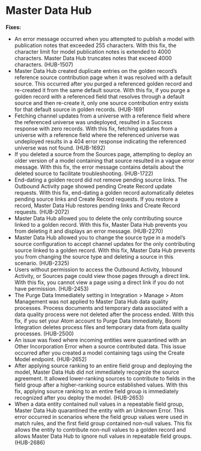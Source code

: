 # Master Data Hub

<head>
  <meta name="guidename" content="Release Notes"/>
  <meta name="context" content="GUID-9fbbf6c3-d126-4007-86ec-edfc639cce77"/>
</head>



**Fixes:**

-   An error message occurred when you attempted to publish a model with publication notes that exceeded 255 characters. With this fix, the character limit for model publication notes is extended to 4000 characters. Master Data Hub truncates notes that exceed 4000 characters. \(HUB-1507\)
-   Master Data Hub created duplicate entries on the golden record’s reference source contribution page when it was resolved with a default source. This occurred after you purged a referenced golden record and re-created it from the same default source. With this fix, if you purge a golden record with a referenced field that resolves through a default source and then re-create it, only one source contribution entry exists for that default source in golden records. \(HUB-1691
-   Fetching channel updates from a universe with a reference field where the referenced universe was undeployed, resulted in a Success response with zero records. With this fix, fetching updates from a universe with a reference field where the referenced universe was undeployed results in a 404 error response indicating the referenced universe was not found. \(HUB-1692\)
-   If you deleted a source from the Sources page, attempting to deploy an older version of a model containing that source resulted in a vague error message. With this fix, the error message contains details about the deleted source to facilitate troubleshooting. \(HUB-1722\)
-   End-dating a golden record did not remove pending source links. The Outbound Activity page showed pending Create Record update requests. With this fix, end-dating a golden record automatically deletes pending source links and Create Record requests. If you restore a record, Master Data Hub restores pending links and Create Record requests. \(HUB-2072\)
-   Master Data Hub allowed you to delete the only contributing source linked to a golden record. With this fix, Master Data Hub prevents you from deleting it and displays an error message. \(HUB-2270\)
-   Master Data Hub allowed you to change the source type in a model’s source configuration to accept channel updates for the only contributing source linked to a golden record. With this fix, Master Data Hub prevents you from changing the source type and deleting a source in this scenario. \(HUB-2325\)
-   Users without permission to access the Outbound Activity, Inbound Activity, or Sources page could view those pages through a direct link. With this fix, you cannot view a page using a direct link if you do not have permission. \(HUB-2453\)
-   The Purge Data Immediately setting in Integration \> Manage \> Atom Management was not applied to Master Data Hub data quality processes. Process documents and temporary data associated with a data quality process were not deleted after the process ended. With this fix, if you set your Atom account to Purge Data Immediately, Boomi Integration deletes process files and temporary data from data quality processes. \(HUB-2500\)
-   An issue was fixed where incoming entities were quarantined with an Other Incorporation Error when a source contributed data. This issue occurred after you created a model containing tags using the Create Model endpoint. \(HUB-2652\)
-   After applying source ranking to an entire field group and deploying the model, Master Data Hub did not immediately recognize the source agreement. It allowed lower-ranking sources to contribute to fields in the field group after a higher-ranking source established values. With this fix, applying source ranking to an entire field group is immediately recognized after you deploy the model. \(HUB-2653\)
-   When a data entity contained null values in a repeatable field group, Master Data Hub quarantined the entity with an Unknown Error. This error occurred in scenarios where the field group values were used in match rules, and the first field group contained non-null values. This fix allows the entity to contribute non-null values to a golden record and allows Master Data Hub to ignore null values in repeatable field groups. \(HUB-2686\)